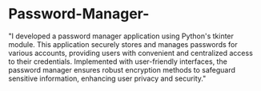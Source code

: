 # Password-Manager-
"I developed a password manager application using Python's tkinter module. This application securely stores and manages passwords for various accounts, providing users with convenient and centralized access to their credentials. Implemented with user-friendly interfaces, the password manager ensures robust encryption methods to safeguard sensitive information, enhancing user privacy and security."
